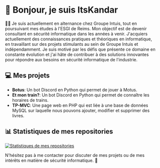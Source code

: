 # 👋 Bonjour, je suis ItsKandar

👨‍💻 Je suis actuellement en alternance chez Groupe Intuis, tout en poursuivant mes études à l'ESGI de Reims. Mon objectif est de devenir consultant en sécurité informatique dans les années à venir. J'acquiers actuellement des connaissances pratiques et théoriques en informatique, en travaillant sur des projets stimulants au sein de Groupe Intuis et indépendamment. Je suis motivé par les défis que présente ce domaine en constante évolution et j'ai hâte de contribuer à des solutions innovantes pour répondre aux besoins en sécurité informatique de l'industrie.

## 💻 Mes projets

- **Botus**: Un bot Discord en Python qui permet de jouer à Motus.
- **Et mon train?**: Un bot Discord en Python qui permet de connaître les horaires de trains.
- **TP-MVC**: Une page web en PHP qui est liée à une base de données MySQL sur laquelle nous pouvons ajouter, modifier et supprimer des livres.

## 📊 Statistiques de mes repositories

[![Statistiques de mes repositories](https://github-readme-stats.vercel.app/api/top-langs/?username=ItsKandar&layout=compact)](https://github.com/ItsKandar)

N'hésitez pas à me contacter pour discuter de mes projets ou de mes intérêts en matière de sécurité informatique. 📧
